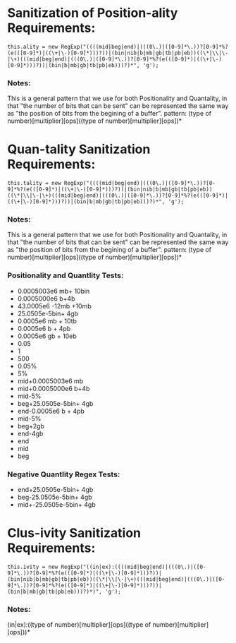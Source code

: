 # Sanitization of Position-ality Requirements:
    
    this.ality = new RegExp("((((mid|beg|end)|(((0\.)|([0-9]*\.))?[0-9]*%?(e(([0-9]*)|((\+|\-)[0-9]*)))?))|(bin|nib|b|mb|gb|tb|pb|eb))((\*|\\|\-|\+)(((mid|beg|end)|(((0\.)|([0-9]*\.))?[0-9]*%?(e(([0-9]*)|((\+|\-)[0-9]*)))?))|(bin|b|mb|gb|tb|pb|eb)))?)*", 'g');
    
### Notes:

This is a general pattern that we use for both Positionality and Quantality, in that "the number of bits that can be sent" can be represented the same way as "the position of bits from the begining of a buffer".
pattern:
(type of number)[multiplier][ops]((type of number)[multiplier][ops])*


# Quan-tality Sanitization Requirements:

    this.tality = new RegExp("((((mid|beg|end)|(((0\.)|([0-9]*\.))?[0-9]*%?(e(([0-9]*)|((\+|\-)[0-9]*)))?))|(bin|nib|b|mb|gb|tb|pb|eb))((\*|\\|\-|\+)(((mid|beg|end)|(((0\.)|([0-9]*\.))?[0-9]*%?(e(([0-9]*)|((\+|\-)[0-9]*)))?))|(bin|b|mb|gb|tb|pb|eb)))?)*", 'g');

### Notes:

This is a general pattern that we use for both Positionality and Quantality, in that "the number of bits that can be sent" can be represented the same way as "the position of bits from the begining of a buffer".
pattern:
(type of number)[multiplier][ops]((type of number)[multiplier][ops])*


### Positionality and Quantlity Tests:
- 0.0005003e6 mb+ 10bin 
- 0.0005000e6 b+4b 
- 43.0005e6 -12mb +10mb 
- 25.0505e-5bin+ 4gb 
- 0.0005e6 mb + 10tb 
- 0.0005e6 b + 4pb
- 0.0005e6 gb + 10eb 
- 0.05
- 1
- 500
- 0.05%
- 5%
- mid+0.0005003e6 mb
- mid+0.0005000e6 b+4b
- mid-5%
- beg+25.0505e-5bin+ 4gb
- end-0.0005e6 b + 4pb
- mid-5%
- beg+2gb
- end-4gb
- end
- mid
- beg

### Negative Quantlity Regex Tests:
- end+25.0505e-5bin+ 4gb
- beg-25.0505e-5bin+ 4gb
- mid+-25.0505e-5bin+ 4gb



# Clus-ivity Sanitization Requirements:

    this.ivity = new RegExp("((in|ex):((((mid|beg|end)|(((0\.)|([0-9]*\.))?[0-9]*%?(e(([0-9]*)|((\+|\-)[0-9]*)))?))|(bin|nib|b|mb|gb|tb|pb|eb))((\*|\\|\-|\+)(((mid|beg|end)|(((0\.)|([0-9]*\.))?[0-9]*%?(e(([0-9]*)|((\+|\-)[0-9]*)))?))|(bin|b|mb|gb|tb|pb|eb)))?)*)", 'g');

### Notes:
(in|ex):((type of number)[multiplier][ops]((type of number)[multiplier][ops]))*


